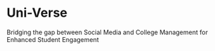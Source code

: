 # Uni-Verse
Bridging the gap between Social Media and College Management for Enhanced Student Engagement
